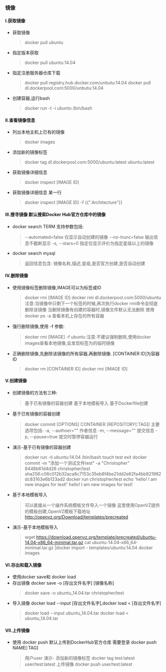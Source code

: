 ### 镜像

#### I.获取镜像
 - 获取镜像
   > docker pull ubuntu
 - 指定版本获取
   > docker pull ubuntu:14.04
 - 指定注册服务器仓库下载
   > docker pull registry.hub.docker.com/unbutu:14.04
   > docker pull dl.dockerpool.com:5000/unbutu:14.04
 - 创建容器,运行bash
   > docker run -t -i ubuntu /bin/bash

#### II.查看镜像信息
 - 列出本地主机上已有的镜像
   > docker images
 - 添加新的镜像标签
   > docker tag dl.dockerpool.com:5000/ubuntu:latest ubuntu:latest
 - 获取镜像详细信息
   > docker inspect [IMAGE ID]
 - 获取镜像详细信息 某一行
   > docker inspect [IMAGE ID] -f {{".Architecture"}}

#### III.搜寻镜像 默认搜索Docker Hub官方仓库中的镜像
 - docker search TERM 支持参数包括:
   > --automated=false 仅显示自动创建的镜像
     --no-trunc=false  输出信息不截断显示
     -s, --stars=0     指定仅显示评价为指定星级以上的镜像

 - docker search mysql
   > 返回信息包含: 镜像名称,描述,星级,是否官方创建,是否自动创建

#### IV.删除镜像
 - 使用镜像标签删除镜像,IMAGE可以为标签或ID
   > docker rmi [IMAGE ID]
     docker rmi dl.dockerpool.com:5000/ubuntu
     注意:当镜像中只剩下一个标签的时候,再次执行docker rmi命令会彻底删除该镜像
     当删除镜像有创建的容器时,镜像文件默认无法删除
     使用 docker ps -a 查看本机上存在的所有容器
 - 强行删除镜像,使用 -f 参数:
   > docker rmi [IMAGE] -f ubuntu
     注意:不建议强制删除,使用docker images查看本地镜像,会发现标签为<none>的临时镜像
 - 正确删除镜像,先删除该镜像的所有容器,再删除镜像. [CONTAINER ID]为容器ID
   > docker rm [CONTAINER ID]
     docker rmi [IMAGE ID]

#### V.创建镜像
  - 创建镜像的方法有三种:
    > 基于已有镜像的容器创建
    > 基于本地模板导入
    > 基于Dockerfile创建

  - 基于已有镜像的容器创建
    > docker commit [OPTIONS] CONTAINER [REPOSITORY[:TAG]] 主要选项包括:
     > -a, --authoer=""    作者信息
     > -m, --message=""    提交信息
     > -p, --pause=true    提交时暂停容器运行
  - 演示-基于已有镜像的容器创建
    > docker run -ti ubuntu:14.04 /bin/bash
    > touch test
    > exit
    > docker commit -m "添加一个测试文件test" -a "Christopher" 8448b61d4d26 christopher/test
    > sha256:c06c012b32aca8c7153c35eb8f4be21dd2e62fa4bb821982dc83163e6b123ad2
    > docker run christopher/test echo 'hello! I am new images for test!'
    > hello! I am new images for test!
  - 基于本地模板导入
    > 可以直接从一个操作系统模板文件导入一个镜像
    > 这里使用OpenVZ提供的模板创建,OpenVZ模板下载地址 http://openvz.org/Download/templates/precreated
  - 演示-基于本地模板导入
    > wget https://download.openvz.org/template/precreated/ubuntu-14.04-x86_64-minimal.tar.gz
    > cat ubuntu-14.04-x86_64-minimal.tar.gz |docker import - templates/ubuntu:14.04
    > docker images

#### VI.存出和载入镜像
  - 使用docker save和 docker load
  - 存出镜像 docker save -o [存出文件名字] [镜像名称]
    > docker save -o ubuntu_14.04.tar christopher/test
  - 导入镜像 docker load --input [存出文件名字],docker load < [存出文件名字]
    > docker load --input ubuntu_14.04.tar
    > docker load < ubuntu_14.04.tar

#### VII.上传镜像
  - 使用 docker push 默认上传到DockerHub官方仓库 需要登录 docker push NAME[:TAG]
    > 用户user
    > 演示-
    > 添加新的镜像标签
    > docker tag test:latest user/test:latest
    > 上传镜像
    > docker push user/test:latest
